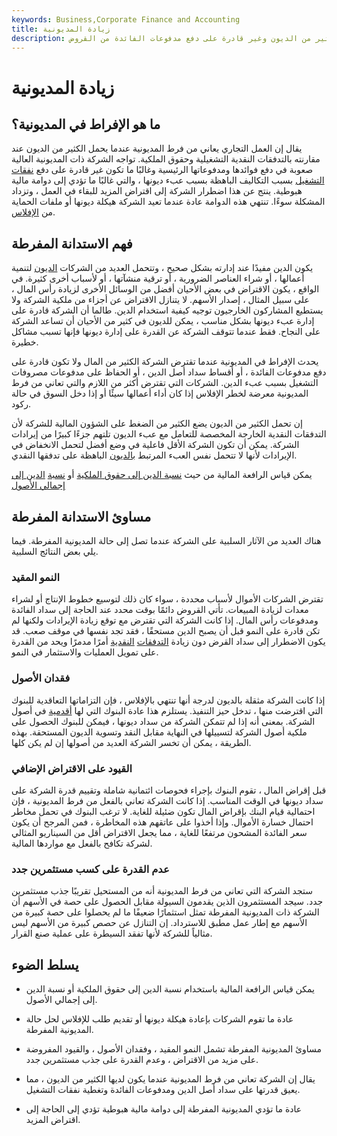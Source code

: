 ```yaml
---
keywords: Business,Corporate Finance and Accounting
title: زيادة المديونية
description: تكون الشركة مثقلة بالديون عندما تحمل الكثير من الديون وغير قادرة على دفع مدفوعات الفائدة من القروض.
---
```


# زيادة المديونية
## ما هو الإفراط في المديونية؟

يقال إن العمل التجاري يعاني من فرط المديونية عندما يحمل الكثير من الديون عند مقارنته بالتدفقات النقدية التشغيلية وحقوق الملكية. تواجه الشركة ذات المديونية العالية صعوبة في دفع فوائدها ومدفوعاتها الرئيسية وغالبًا ما تكون غير قادرة على دفع [نفقات التشغيل](/operating_expense) بسبب التكاليف الباهظة بسبب عبء ديونها ، والتي غالبًا ما تؤدي إلى دوامة مالية هبوطية. ينتج عن هذا اضطرار الشركة إلى اقتراض المزيد للبقاء في العمل ، وتزداد المشكلة سوءًا. تنتهي هذه الدوامة عادة عندما تعيد الشركة هيكلة ديونها أو ملفات الحماية من [الإفلاس](/bankruptcy).

## فهم الاستدانة المفرطة

يكون الدين مفيدًا عند إدارته بشكل صحيح ، وتتحمل العديد من الشركات [الديون](/debt) لتنمية أعمالها ، أو شراء العناصر الضرورية ، أو ترقية منشآتها ، أو لأسباب أخرى كثيرة. في الواقع ، يكون الاقتراض في بعض الأحيان أفضل من الوسائل الأخرى لزيادة رأس المال ، على سبيل المثال ، إصدار الأسهم. لا يتنازل الاقتراض عن أجزاء من ملكية الشركة ولا يستطيع المشاركون الخارجيون توجيه كيفية استخدام الدين. طالما أن الشركة قادرة على إدارة عبء ديونها بشكل مناسب ، يمكن للديون في كثير من الأحيان أن تساعد الشركة على النجاح. فقط عندما تتوقف الشركة عن القدرة على إدارة ديونها فإنها تسبب مشاكل خطيرة.

يحدث الإفراط في المديونية عندما تقترض الشركة الكثير من المال ولا تكون قادرة على دفع مدفوعات الفائدة ، أو أقساط سداد أصل الدين ، أو الحفاظ على مدفوعات مصروفات التشغيل بسبب عبء الدين. الشركات التي تقترض أكثر من اللازم والتي تعاني من فرط المديونية معرضة لخطر الإفلاس إذا كان أداء أعمالها سيئًا أو إذا دخل السوق في حالة ركود.

إن تحمل الكثير من الديون يضع الكثير من الضغط على الشؤون المالية للشركة لأن التدفقات النقدية الخارجة المخصصة للتعامل مع عبء الديون تلتهم جزءًا كبيرًا من إيرادات الشركة. يمكن أن تكون الشركة الأقل فاعلية في وضع أفضل لتحمل الانخفاض في الإيرادات لأنها لا تتحمل نفس العبء المرتبط [بالديون](/leverage) الباهظة على تدفقها النقدي.

يمكن قياس الرافعة المالية من حيث [نسبة الدين إلى حقوق الملكية](/debtequityratio) أو [نسبة](/debtequityratio) [الدين إلى إجمالي الأصول](/totaldebttototalassets)

## مساوئ الاستدانة المفرطة

هناك العديد من الآثار السلبية على الشركة عندما تصل إلى حالة المديونية المفرطة. فيما يلي بعض النتائج السلبية.

### النمو المقيد

تقترض الشركات الأموال لأسباب محددة ، سواء كان ذلك لتوسيع خطوط الإنتاج أو لشراء معدات لزيادة المبيعات. تأتي القروض دائمًا بوقت محدد عند الحاجة إلى سداد الفائدة ومدفوعات رأس المال. إذا كانت الشركة التي تقترض مع توقع زيادة الإيرادات ولكنها لم تكن قادرة على النمو قبل أن يصبح الدين مستحقًا ، فقد تجد نفسها في موقف صعب. قد يكون الاضطرار إلى سداد القرض دون زيادة [التدفقات](/cashflow) [النقدية](/cashflow) أمرًا مدمرًا ويحد من القدرة على تمويل العمليات والاستثمار في النمو.

### فقدان الأصول

إذا كانت الشركة مثقلة بالديون لدرجة أنها تنتهي بالإفلاس ، فإن التزاماتها التعاقدية للبنوك التي اقترضت منها ، تدخل حيز التنفيذ. يستلزم هذا عادة البنوك التي لها [أقدمية](/seniordebt) في أصول الشركة. بمعنى أنه إذا لم تتمكن الشركة من سداد ديونها ، فيمكن للبنوك الحصول على ملكية أصول الشركة لتسييلها في النهاية مقابل النقد وتسوية الديون المستحقة. بهذه الطريقة ، يمكن أن تخسر الشركة العديد من أصولها إن لم يكن كلها.

### القيود على الاقتراض الإضافي

قبل إقراض المال ، تقوم البنوك بإجراء فحوصات ائتمانية شاملة وتقييم قدرة الشركة على سداد ديونها في الوقت المناسب. إذا كانت الشركة تعاني بالفعل من فرط المديونية ، فإن احتمالية قيام البنك بإقراض المال تكون ضئيلة للغاية. لا ترغب البنوك في تحمل مخاطر احتمال خسارة الأموال. وإذا أخذوا على عاتقهم هذه المخاطرة ، فمن المرجح أن يكون سعر الفائدة المشحون مرتفعًا للغاية ، مما يجعل الاقتراض أقل من السيناريو المثالي لشركة تكافح بالفعل مع مواردها المالية.

### عدم القدرة على كسب مستثمرين جدد

ستجد الشركة التي تعاني من فرط المديونية أنه من المستحيل تقريبًا جذب مستثمرين جدد. سيجد المستثمرون الذين يقدمون السيولة مقابل الحصول على حصة في الأسهم أن الشركة ذات المديونية المفرطة تمثل استثمارًا ضعيفًا ما لم يحصلوا على حصة كبيرة من الأسهم مع إطار عمل مطبق للاسترداد. إن التنازل عن حصص كبيرة من الأسهم ليس مثالياً للشركة لأنها تفقد السيطرة على عملية صنع القرار.

## يسلط الضوء

- يمكن قياس الرافعة المالية باستخدام نسبة الدين إلى حقوق الملكية أو نسبة الدين إلى إجمالي الأصول.

- عادة ما تقوم الشركات بإعادة هيكلة ديونها أو تقديم طلب للإفلاس لحل حالة المديونية المفرطة.

- مساوئ المديونية المفرطة تشمل النمو المقيد ، وفقدان الأصول ، والقيود المفروضة على مزيد من الاقتراض ، وعدم القدرة على جذب مستثمرين جدد.

- يقال إن الشركة تعاني من فرط المديونية عندما يكون لديها الكثير من الديون ، مما يعيق قدرتها على سداد أصل الدين ومدفوعات الفائدة وتغطية نفقات التشغيل.

- عادة ما تؤدي المديونية المفرطة إلى دوامة مالية هبوطية تؤدي إلى الحاجة إلى اقتراض المزيد.

